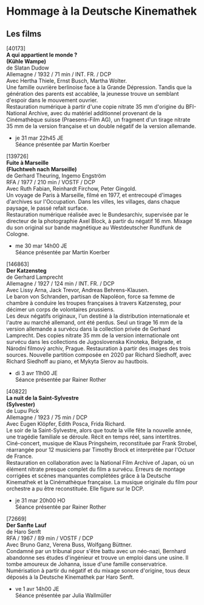 # Hommage à la Deutsche Kinemathek

## Les films

[40173]  
**A qui appartient le monde ?**  
**(Kühle Wampe)**  
de Slatan Dudow  
Allemagne / 1932 / 71 min / INT. FR. / DCP  
Avec Hertha Thiele, Ernst Busch, Martha Wolter.  
Une famille ouvrière berlinoise face à la Grande Dépression. Tandis que la génération des parents est accablée, la jeunesse trouve un semblant d'espoir dans le mouvement ouvrier.  
Restauration numérique à partir d'une copie nitrate 35 mm d'origine du BFI-National Archive, avec du matériel additionnel provenant de la Cinémathèque suisse (Praesens-Film AG), un fragment d'un tirage nitrate 35 mm de la version française et un double négatif de la version allemande.

- je 31 mar 22h45 JE  
Séance présentée par Martin Koerber

[139726]  
**Fuite à Marseille**  
**(Fluchtweh nach Marseille)**  
de Gerhard Theuring, Ingemo Engström  
RFA / 1977 / 210 min / VOSTF / DCP  
Avec Ruth Fabian, Reinhardt Firchow, Peter Gingold.  
Un voyage de Paris à Marseille, filmé en 1977, et entrecoupé d'images d'archives sur l'Occupation. Dans les villes, les villages, dans chaque paysage, le passé refait surface.  
Restauration numérique réalisée avec le Bundesarchiv, supervisée par le directeur de la photographie Axel Block, à partir du négatif 16 mm. Mixage du son original sur bande magnétique au Westdeutscher Rundfunk de Cologne.

- me 30 mar 14h00 JE  
Séance présentée par Martin Koerber

[146863]  
**Der Katzensteg**  
de Gerhard Lamprecht  
Allemagne / 1927 / 124 min / INT. FR. / DCP  
Avec Lissy Arna, Jack Trevor, Andreas Behrens-Klausen.  
Le baron von Schranden, partisan de Napoléon, force sa femme de chambre à conduire les troupes françaises à travers Katzensteg, pour décimer un corps de volontaires prussiens.  
Les deux négatifs originaux, l'un destiné à la distribution internationale et l'autre au marché allemand, ont été perdus. Seul un tirage 16 mm de la version allemande a survécu dans la collection privée de Gerhard Lamprecht. Des copies nitrate 35 mm de la version internationale ont survécu dans les collections de Jugoslovenska Kinoteka, Belgrade, et Národní filmový archiv, Prague. Restauration à partir des images des trois sources. Nouvelle partition composée en 2020 par Richard Siedhoff, avec Richard Siedhoff au piano, et Mykyta Sierov au hautbois.

- di 3 avr 11h00 JE  
Séance présentée par Rainer Rother

[40822]  
**La nuit de la Saint-Sylvestre**  
**(Sylvester)**  
de Lupu Pick  
Allemagne / 1923 / 75 min / DCP  
Avec Eugen Klöpfer, Edith Posca, Frida Richard.  
Le soir de la Saint-Sylvestre, alors que toute la ville fête la nouvelle année, une tragédie familiale se déroule. Récit en temps réel, sans intertitres.  
Ciné-concert, musique de Klaus Pringsheim, reconstituée par Frank Strobel, réarrangée pour 12 musiciens par Timothy Brock et interprétée par l'Octuor de France.  
Restauration en collaboration avec la National Film Archive of Japan, où un élément nitrate presque complet du film a survécu. Erreurs de montage corrigées et scènes manquantes complétées grâce à la Deutsche Kinemathek et la Cinémathèque française. La musique originale du film pour orchestre a pu être reconstituée. Elle figure sur le DCP.

- je 31 mar 20h00 HO  
Séance présentée par Rainer Rother

[72669]  
**Der Sanfte Lauf**  
de Haro Senft  
RFA / 1967 / 89 min / VOSTF / DCP  
Avec Bruno Ganz, Verena Buss, Wolfgang Büttner.  
Condamné par un tribunal pour s'être battu avec un néo-nazi, Bernhard abandonne ses études d'ingénieur et trouve un emploi dans une usine. Il tombe amoureux de Johanna, issue d'une famille conservatrice.  
Numérisation à partir du négatif et du mixage sonore d'origine, tous deux déposés à la Deutsche Kinemathek par Haro Senft.

- ve 1 avr 14h00 JE  
Séance présentée par Julia Wallmüller

